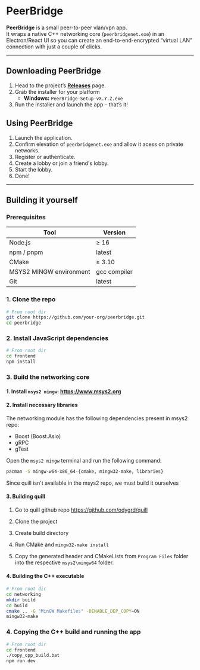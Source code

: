 # PeerBridge

**PeerBridge** is a small peer-to-peer vlan/vpn app.  
It wraps a native C++ networking core (`peerbridgenet.exe`) in an Electron/React UI so you can create an end-to-end-encrypted “virtual LAN” connection with just a couple of clicks.

---

## Downloading PeerBridge

1. Head to the project’s **[Releases](../../releases)** page.  
2. Grab the installer for your platform  
   * **Windows:** `PeerBridge-Setup-vX.Y.Z.exe`
3. Run the installer and launch the app – that’s it!

## Using PeerBridge

1. Launch the application.
2. Confirm elevation of `peerbridgenet.exe` and allow it acess on private networks.
3. Register or authenticate.
4. Create a lobby or join a friend's lobby.
5. Start the lobby.
6. Done!

---

## Building it yourself

### Prerequisites

| Tool | Version |
|------|---------|
| Node.js | ≥ 16 |
| npm / pnpm | latest |
| CMake | ≥ 3.10 |
| MSYS2 MINGW environment | gcc compiler |
| Git | latest |

### 1. Clone the repo

```bash
# From root dir
git clone https://github.com/your-org/peerbridge.git
cd peerbridge
```

### 2. Install JavaScript dependencies

```bash
# From root dir
cd frontend
npm install
```

### 3. Build the networking core

#### 1. Install `msys2 mingw`:  https://www.msys2.org

#### 2. Install necessary libraries

The networking module has the following dependencies present in msys2 repo:
- Boost (Boost.Asio)
- gRPC
- gTest

Open the `msys2 mingw` terminal and run the following command:
```bash
pacman -S mingw-w64-x86_64-{cmake, mingw32-make, libraries}
```

Since quill isn't available in the msys2 repo, we must build it ourselves

#### 3. Building quill

1. Go to quill github repo
https://github.com/odygrd/quill

2. Clone the project

3. Create build directory

4. Run CMake and `mingw32-make install`

5. Copy the generated header and CMakeLists from `Program Files` folder into the respective `msys2\mingw64` folder.

#### 4. Building the C++ executable

```bash
# From root dir
cd networking
mkdir build
cd build
cmake .. -G "MinGW Makefiles" -DENABLE_DEP_COPY=ON
mingw32-make
```

### 4. Copying the C++ build and running the app

```bash
# From root dir
cd frontend
./copy_cpp_build.bat
npm run dev
```